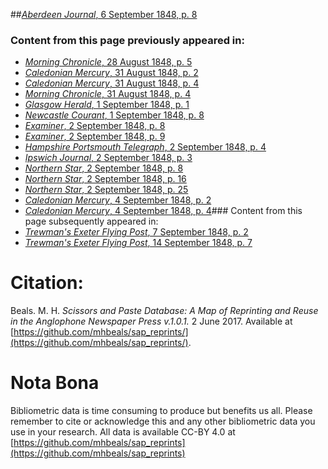 ##[*Aberdeen Journal*, 6 September 1848, p. 8](https://mhbeals.github.io/sap_html/Aberdeen-Journal/Aberdeen-Journal-6-September-1848-p-8)

### Content from this page previously appeared in:
+ [*Morning Chronicle*, 28 August 1848, p. 5](https://mhbeals.github.io/sap_html/Morning-Chronicle/Morning-Chronicle-28-August-1848-p-5)
+ [*Caledonian Mercury*, 31 August 1848, p. 2](https://mhbeals.github.io/sap_html/Caledonian-Mercury/Caledonian-Mercury-31-August-1848-p-2)
+ [*Caledonian Mercury*, 31 August 1848, p. 4](https://mhbeals.github.io/sap_html/Caledonian-Mercury/Caledonian-Mercury-31-August-1848-p-4)
+ [*Morning Chronicle*, 31 August 1848, p. 4](https://mhbeals.github.io/sap_html/Morning-Chronicle/Morning-Chronicle-31-August-1848-p-4)
+ [*Glasgow Herald*, 1 September 1848, p. 1](https://mhbeals.github.io/sap_html/Glasgow-Herald/Glasgow-Herald-1-September-1848-p-1)
+ [*Newcastle Courant*, 1 September 1848, p. 8](https://mhbeals.github.io/sap_html/Newcastle-Courant/Newcastle-Courant-1-September-1848-p-8)
+ [*Examiner*, 2 September 1848, p. 8](https://mhbeals.github.io/sap_html/Examiner/Examiner-2-September-1848-p-8)
+ [*Examiner*, 2 September 1848, p. 9](https://mhbeals.github.io/sap_html/Examiner/Examiner-2-September-1848-p-9)
+ [*Hampshire Portsmouth Telegraph*, 2 September 1848, p. 4](https://mhbeals.github.io/sap_html/Hampshire-Portsmouth-Telegraph/Hampshire-Portsmouth-Telegraph-2-September-1848-p-4)
+ [*Ipswich Journal*, 2 September 1848, p. 3](https://mhbeals.github.io/sap_html/Ipswich-Journal/Ipswich-Journal-2-September-1848-p-3)
+ [*Northern Star*, 2 September 1848, p. 8](https://mhbeals.github.io/sap_html/Northern-Star/Northern-Star-2-September-1848-p-8)
+ [*Northern Star*, 2 September 1848, p. 16](https://mhbeals.github.io/sap_html/Northern-Star/Northern-Star-2-September-1848-p-16)
+ [*Northern Star*, 2 September 1848, p. 25](https://mhbeals.github.io/sap_html/Northern-Star/Northern-Star-2-September-1848-p-25)
+ [*Caledonian Mercury*, 4 September 1848, p. 2](https://mhbeals.github.io/sap_html/Caledonian-Mercury/Caledonian-Mercury-4-September-1848-p-2)
+ [*Caledonian Mercury*, 4 September 1848, p. 4](https://mhbeals.github.io/sap_html/Caledonian-Mercury/Caledonian-Mercury-4-September-1848-p-4)### Content from this page subsequently appeared in:
+ [*Trewman's Exeter Flying Post*, 7 September 1848, p. 2](https://mhbeals.github.io/sap_html/Trewman's-Exeter-Flying-Post/Trewman's-Exeter-Flying-Post-7-September-1848-p-2)
+ [*Trewman's Exeter Flying Post*, 14 September 1848, p. 7](https://mhbeals.github.io/sap_html/Trewman's-Exeter-Flying-Post/Trewman's-Exeter-Flying-Post-14-September-1848-p-7)
                    
# Citation: 

Beals. M. H. *Scissors and Paste Database: A Map of Reprinting and Reuse in the Anglophone Newspaper Press v.1.0.1.* 2 June 2017. Available at [https://github.com/mhbeals/sap_reprints/](https://github.com/mhbeals/sap_reprints/). 
                    
# Nota Bona

Bibliometric data is time consuming to produce but benefits us all. Please remember to cite or acknowledge this and any other bibliometric data you use in your research. All data is available CC-BY 4.0 at [https://github.com/mhbeals/sap_reprints](https://github.com/mhbeals/sap_reprints)